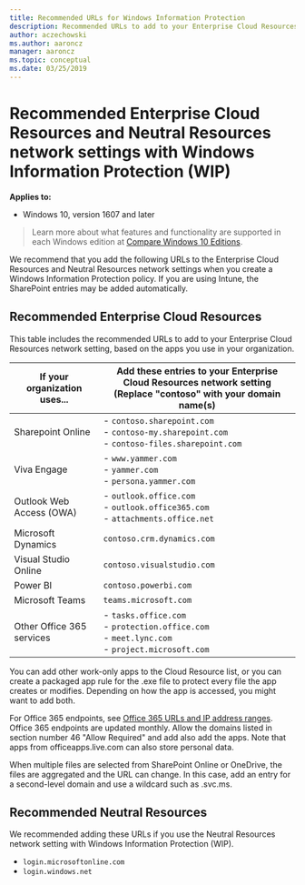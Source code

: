 ```yaml
---
title: Recommended URLs for Windows Information Protection 
description: Recommended URLs to add to your Enterprise Cloud Resources and Neutral Resources network settings, when used with Windows Information Protection (WIP).
author: aczechowski
ms.author: aaroncz
manager: aaroncz
ms.topic: conceptual
ms.date: 03/25/2019
---
```


# Recommended Enterprise Cloud Resources and Neutral Resources network settings with Windows Information Protection (WIP)

**Applies to:**

- Windows 10, version 1607 and later

>Learn more about what features and functionality are supported in each Windows edition at [Compare Windows 10 Editions](https://www.microsoft.com/WindowsForBusiness/Compare).

We recommend that you add the following URLs to the Enterprise Cloud Resources and Neutral Resources network settings when you create a Windows Information Protection policy. If you are using Intune, the SharePoint entries may be added automatically. 

## Recommended Enterprise Cloud Resources

This table includes the recommended URLs to add to your Enterprise Cloud Resources network setting, based on the apps you use in your organization.

|If your organization uses... |Add these entries to your Enterprise Cloud Resources network setting<br>(Replace "contoso" with your domain name(s)|
|-----------------------------|---------------------------------------------------------------------|
|Sharepoint Online |- `contoso.sharepoint.com`<br/>- `contoso-my.sharepoint.com`<br/>- `contoso-files.sharepoint.com` |
|Viva Engage |- `www.yammer.com`<br/>- `yammer.com`<br/>- `persona.yammer.com` |
|Outlook Web Access (OWA) |- `outlook.office.com`<br/>- `outlook.office365.com`<br/>- `attachments.office.net` |
|Microsoft Dynamics |`contoso.crm.dynamics.com` |
|Visual Studio Online |`contoso.visualstudio.com` |
|Power BI |`contoso.powerbi.com` |
|Microsoft Teams |`teams.microsoft.com` |
|Other Office 365 services |- `tasks.office.com`<br/>- `protection.office.com`<br/>- `meet.lync.com`<br/>- `project.microsoft.com` |

You can add other work-only apps to the Cloud Resource list, or you can create a packaged app rule for the .exe file to protect every file the app creates or modifies. Depending on how the app is accessed, you might want to add both.

For Office 365 endpoints, see [Office 365 URLs and IP address ranges](/office365/enterprise/urls-and-ip-address-ranges). 
Office 365 endpoints are updated monthly. 
Allow the domains listed in section number 46 "Allow Required" and add also add the apps. 
Note that apps from officeapps.live.com can also store personal data. 

When multiple files are selected from SharePoint Online or OneDrive, the files are aggregated and the URL can change. In this case, add an entry for a second-level domain and use a wildcard such as .svc.ms. 


## Recommended Neutral Resources
We recommended adding these URLs if you use the Neutral Resources network setting with Windows Information Protection (WIP).

- `login.microsoftonline.com`
- `login.windows.net`
